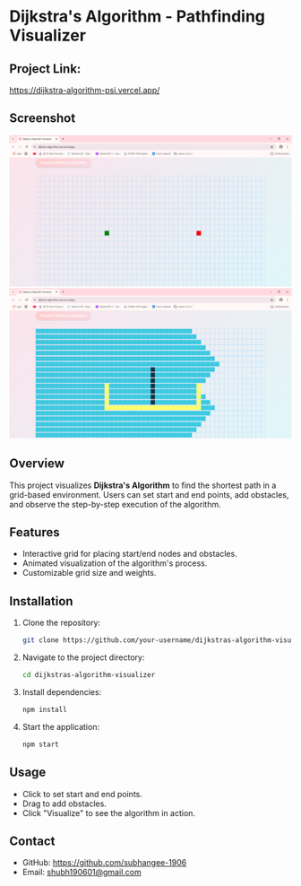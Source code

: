 # Dijkstra's Algorithm - Pathfinding Visualizer

## Project Link: 
https://dijkstra-algorithm-psi.vercel.app/


## Screenshot
![alt text](image.png)
![alt text](image-1.png)



## Overview
This project visualizes **Dijkstra's Algorithm** to find the shortest path in a grid-based environment. Users can set start and end points, add obstacles, and observe the step-by-step execution of the algorithm.

## Features
- Interactive grid for placing start/end nodes and obstacles.
- Animated visualization of the algorithm's process.
- Customizable grid size and weights.

## Installation
1. Clone the repository:
   ```bash
   git clone https://github.com/your-username/dijkstras-algorithm-visualizer.git
   ```
2. Navigate to the project directory:
   ```bash
   cd dijkstras-algorithm-visualizer
   ```
3. Install dependencies:
   ```bash
   npm install
   ```
4. Start the application:
   ```bash
   npm start
   ```

## Usage
- Click to set start and end points.
- Drag to add obstacles.
- Click "Visualize" to see the algorithm in action.

## Contact
- GitHub: https://github.com/subhangee-1906
- Email: shubh190601@gmail.com

